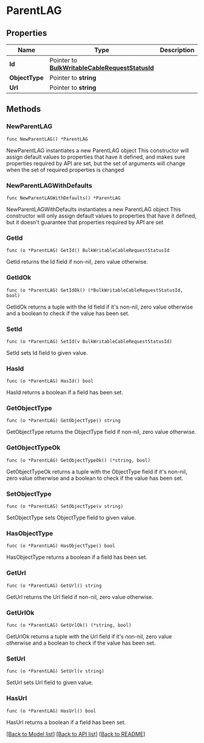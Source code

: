 # ParentLAG

## Properties

Name | Type | Description | Notes
------------ | ------------- | ------------- | -------------
**Id** | Pointer to [**BulkWritableCableRequestStatusId**](BulkWritableCableRequestStatusId.md) |  | [optional] 
**ObjectType** | Pointer to **string** |  | [optional] 
**Url** | Pointer to **string** |  | [optional] 

## Methods

### NewParentLAG

`func NewParentLAG() *ParentLAG`

NewParentLAG instantiates a new ParentLAG object
This constructor will assign default values to properties that have it defined,
and makes sure properties required by API are set, but the set of arguments
will change when the set of required properties is changed

### NewParentLAGWithDefaults

`func NewParentLAGWithDefaults() *ParentLAG`

NewParentLAGWithDefaults instantiates a new ParentLAG object
This constructor will only assign default values to properties that have it defined,
but it doesn't guarantee that properties required by API are set

### GetId

`func (o *ParentLAG) GetId() BulkWritableCableRequestStatusId`

GetId returns the Id field if non-nil, zero value otherwise.

### GetIdOk

`func (o *ParentLAG) GetIdOk() (*BulkWritableCableRequestStatusId, bool)`

GetIdOk returns a tuple with the Id field if it's non-nil, zero value otherwise
and a boolean to check if the value has been set.

### SetId

`func (o *ParentLAG) SetId(v BulkWritableCableRequestStatusId)`

SetId sets Id field to given value.

### HasId

`func (o *ParentLAG) HasId() bool`

HasId returns a boolean if a field has been set.

### GetObjectType

`func (o *ParentLAG) GetObjectType() string`

GetObjectType returns the ObjectType field if non-nil, zero value otherwise.

### GetObjectTypeOk

`func (o *ParentLAG) GetObjectTypeOk() (*string, bool)`

GetObjectTypeOk returns a tuple with the ObjectType field if it's non-nil, zero value otherwise
and a boolean to check if the value has been set.

### SetObjectType

`func (o *ParentLAG) SetObjectType(v string)`

SetObjectType sets ObjectType field to given value.

### HasObjectType

`func (o *ParentLAG) HasObjectType() bool`

HasObjectType returns a boolean if a field has been set.

### GetUrl

`func (o *ParentLAG) GetUrl() string`

GetUrl returns the Url field if non-nil, zero value otherwise.

### GetUrlOk

`func (o *ParentLAG) GetUrlOk() (*string, bool)`

GetUrlOk returns a tuple with the Url field if it's non-nil, zero value otherwise
and a boolean to check if the value has been set.

### SetUrl

`func (o *ParentLAG) SetUrl(v string)`

SetUrl sets Url field to given value.

### HasUrl

`func (o *ParentLAG) HasUrl() bool`

HasUrl returns a boolean if a field has been set.


[[Back to Model list]](../README.md#documentation-for-models) [[Back to API list]](../README.md#documentation-for-api-endpoints) [[Back to README]](../README.md)


